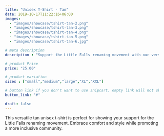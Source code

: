 ```yaml
---
title: "Unisex T-Shirt - Tan"
date: 2019-10-17T11:22:16+06:00
images: 
  - "images/showcase/tshirt-tan-2.png"
  - "images/showcase/tshirt-tan-3.png"
  - "images/showcase/tshirt-tan-4.png"
  - "images/showcase/tshirt-tan-5.png"
  - "images/showcase/tshirt-tan-6.jpg"  

# meta description
description : "Support the Little Falls renaming movement with our versatile tan unisex t-shirt"

# product Price
price: "25.00"

# product variation
sizes : ["small","medium","large","XL","XXL"]

# button link if you don't want to use snipcart. empty link will not show button
button_link: "#"

draft: false
---
```


This versatile tan unisex t-shirt is perfect for showing your support for the Little Falls renaming movement. Embrace comfort and style while promoting a more inclusive community.

